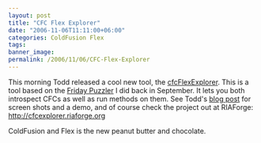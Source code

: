 ```yaml
---
layout: post
title: "CFC Flex Explorer"
date: "2006-11-06T11:11:00+06:00"
categories: ColdFusion Flex 
tags: 
banner_image: 
permalink: /2006/11/06/CFC-Flex-Explorer
---
```


This morning Todd released a cool new tool, the <a href="http://cfcflexplorer.riaforge.org/">cfcFlexExplorer</a>.  This is a tool based on the <a href="http://ray.camdenfamily.com/index.cfm/2006/9/15/Friday-Puzzler-Automatic-CFC-Method-Tester">Friday Puzzler</a> I did back in September. It lets you both introspect CFCs as well as run methods on them. See Todd's <a href="http://cfsilence.com/blog/client/index.cfm/2006/11/6/cfcFlexplorer-01-Released">blog post</a> for screen shots and a demo, and of course check the project out at RIAForge: <a href="http://cfcflexplorer.riaforge.org/">http://cfcexplorer.riaforge.org</a>

ColdFusion and Flex is the new peanut butter and chocolate.